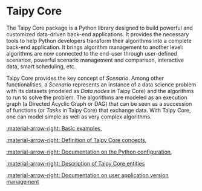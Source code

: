 # Taipy Core

The Taipy Core package is a Python library designed to build powerful and customized data-driven back-end applications.
It provides the necessary tools to help Python developers transform their algorithms into a complete
back-end application. It brings algorithm management to another level: algorithms are now connected to the end-user
through user-defined scenarios, powerful scenario management and comparison, interactive data, smart scheduling, etc.

Taipy Core provides the key concept of _Scenario_. Among other functionalities, a _Scenario_ represents an instance
of a data science problem with its datasets (modeled as _Data nodes_ in Taipy Core) and the algorithms to run to solve
the problem. The algorithms are modeled as an execution graph (a Directed Acyclic Graph or DAG) that can be seen as a
succession of functions (or _Tasks_ in Taipy Core) that exchange data. With Taipy Core, one can model simple as
well as very complex algorithms.

[:material-arrow-right: Basic examples](basic_examples/index.md),

[:material-arrow-right: Definition of Taipy Core concepts](concepts/index.md),

[:material-arrow-right: Documentation on the Python configuration](config/index.md),

[:material-arrow-right: Description of Taipy Core entities](entities/index.md)

[:material-arrow-right: Documentation on user application version management](versioning/index.md)
